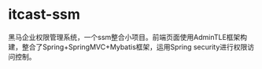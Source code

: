 # itcast-ssm 
黑马企业权限管理系统，一个ssm整合小项目。前端页面使用AdminTLE框架构建，整合了Spring+SpringMVC+Mybatis框架，运用Spring security进行权限访问控制。

